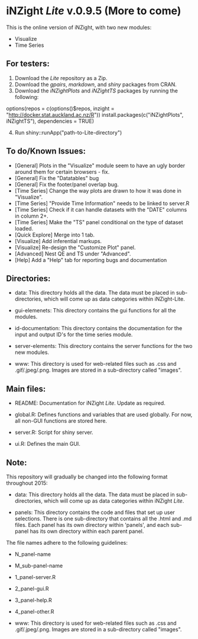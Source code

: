 iNZight *Lite* v.0.9.5 (More to come)
====================================
This is the online version of iNZight, with two new modules:

- Visualize
- Time Series

For testers:
------------

1. Download the *Lite* repository as a Zip.
2. Download the *gpairs*, *markdown*, and *shiny* packages from CRAN.
3. Download the *iNZightPlots* and *iNZightTS* packages by running the following:

options(repos = c(options()$repos, 
                  inzight = "http://docker.stat.auckland.ac.nz/R"))
install.packages(c("iNZightPlots", iNZightTS"), dependencies = TRUE)

4. Run shiny::runApp("path-to-Lite-directory")

To do/Known Issues:
-------------------
- [General] Plots in the "Visualize" module seem to have an ugly border around them for certain browsers - fix.
- [General] Fix the "Datatables" bug
- [General] Fix the footer/panel overlap bug.
- [Time Series] Change the way plots are drawn to how it was done in "Visualize".
- [Time Series] "Provide Time Information" needs to be linked to server.R
- [Time Series] Check if it can handle datasets with the "DATE" columns in column 2+.
- [Time Series] Make the "TS" panel conditional on the type of dataset loaded.
- [Quick Explore] Merge into 1 tab.
- [Visualize] Add inferential markups.
- [Visualize] Re-design the "Customize Plot" panel.
- [Advanced] Nest QE and TS under "Advanced".
- [Help] Add a "Help" tab for reporting bugs and documentation


Directories:
------------

- data:
This directory holds all the data. The data must be placed in sub-directories, which will come up as data categories within iNZight-Lite.

- gui-elemenets:
This directory contains the gui functions for all the modules.

- id-documentation:
This directory contains the documentation for the input and output ID's for the time series module.

- server-elements: 
This directory contains the server functions for the two new modules.

- www:
This directory is used for web-related files such as .css and .gif/.jpeg/.png. Images are stored in a sub-directory called "images".

Main files:
-----------

- README:
Documentation for iNZight *Lite*. Update as required.

- global.R:
Defines functions and variables that are used globally. For now, all non-GUI functions are stored here.

- server.R:
Script for shiny server.

- ui.R:
Defines the main GUI.

Note:
-----

This repository will gradually be changed into the following format throughout 2015:

- data:
This directory holds all the data. The data must be placed in sub-directories, which will come up as data categories within iNZight *Lite*. 

- panels:
This directory contains the code and files that set up user selections. There is one sub-directory that contains all the .html and .md files.
Each panel has its own directory within 'panels', and each sub-panel has its own directory within each parent panel.

The file names adhere to the following guidelines:

- N_panel-name
- M_sub-panel-name
- 1_panel-server.R
- 2_panel-gui.R
- 3_panel-help.R
- 4_panel-other.R

- www:
This directory is used for web-related files such as .css and .gif/.jpeg/.png. Images are stored in a sub-directory called "images".
